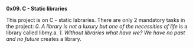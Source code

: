 **0x09. C - Static libraries**

This project is on C - static labraries.
There are only 2 mandatory tasks in the project:
*0. A library is not a luxury but one of the necessities of life* is a library called libmy.a.
*1. Without libraries what have we? We have no past and no future* creates a library.


